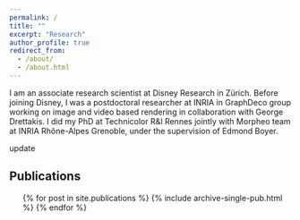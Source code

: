 ```yaml
---
permalink: /
title: ""
excerpt: "Research"
author_profile: true
redirect_from: 
  - /about/
  - /about.html
---
```



I am an associate research scientist at Disney Research in Zürich. Before joining Disney, I was a postdoctoral researcher at INRIA in GraphDeco group working on image and video based rendering in collaboration with George Drettakis. I did my PhD at Technicolor R&I Rennes jointly with Morpheo team at INRIA Rhône-Alpes Grenoble, under the supervision of Edmond Boyer.

update

Publications
------

<ul>{% for post in site.publications %}
    {% include archive-single-pub.html %}
  {% endfor %}</ul>


